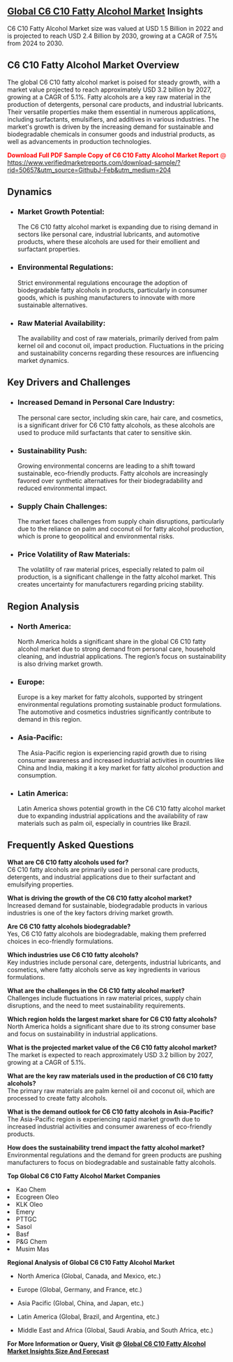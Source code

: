 <h2><a href="https://www.verifiedmarketreports.com/download-sample/?rid=50657&amp;utm_source=GithubJ&amp;utm_medium=204" target="_blank">Global C6 C10 Fatty Alcohol Market</a> Insights</h2><p>C6 C10 Fatty Alcohol Market size was valued at USD 1.5 Billion in 2022 and is projected to reach USD 2.4 Billion by 2030, growing at a CAGR of 7.5% from 2024 to 2030.</p><p><h2>C6 C10 Fatty Alcohol Market Overview</h2> <p>The global C6 C10 fatty alcohol market is poised for steady growth, with a market value projected to reach approximately USD 3.2 billion by 2027, growing at a CAGR of 5.1%. Fatty alcohols are a key raw material in the production of detergents, personal care products, and industrial lubricants. Their versatile properties make them essential in numerous applications, including surfactants, emulsifiers, and additives in various industries. The market's growth is driven by the increasing demand for sustainable and biodegradable chemicals in consumer goods and industrial products, as well as advancements in production technologies.</p> <p><p><span class=""><span style="color: #ff0000;"><strong>Download Full PDF Sample Copy of C6 C10 Fatty Alcohol Market Report</strong> @ </span><a href="https://www.verifiedmarketreports.com/download-sample/?rid=50657&amp;utm_source=GithubJ-Feb&amp;utm_medium=204" target="_blank">https://www.verifiedmarketreports.com/download-sample/?rid=50657&amp;utm_source=GithubJ-Feb&amp;utm_medium=204</a></span></p></p> <h2>Dynamics</h2> <ul> <li><h3>Market Growth Potential:</h3> The C6 C10 fatty alcohol market is expanding due to rising demand in sectors like personal care, industrial lubricants, and automotive products, where these alcohols are used for their emollient and surfactant properties.</li> <li><h3>Environmental Regulations:</h3> Strict environmental regulations encourage the adoption of biodegradable fatty alcohols in products, particularly in consumer goods, which is pushing manufacturers to innovate with more sustainable alternatives.</li> <li><h3>Raw Material Availability:</h3> The availability and cost of raw materials, primarily derived from palm kernel oil and coconut oil, impact production. Fluctuations in the pricing and sustainability concerns regarding these resources are influencing market dynamics.</li> </ul> <h2>Key Drivers and Challenges</h2> <ul> <li><h3>Increased Demand in Personal Care Industry:</h3> The personal care sector, including skin care, hair care, and cosmetics, is a significant driver for C6 C10 fatty alcohols, as these alcohols are used to produce mild surfactants that cater to sensitive skin.</li> <li><h3>Sustainability Push:</h3> Growing environmental concerns are leading to a shift toward sustainable, eco-friendly products. Fatty alcohols are increasingly favored over synthetic alternatives for their biodegradability and reduced environmental impact.</li> <li><h3>Supply Chain Challenges:</h3> The market faces challenges from supply chain disruptions, particularly due to the reliance on palm and coconut oil for fatty alcohol production, which is prone to geopolitical and environmental risks.</li> <li><h3>Price Volatility of Raw Materials:</h3> The volatility of raw material prices, especially related to palm oil production, is a significant challenge in the fatty alcohol market. This creates uncertainty for manufacturers regarding pricing stability.</li> </ul> <h2>Region Analysis</h2> <ul> <li><h3>North America:</h3> North America holds a significant share in the global C6 C10 fatty alcohol market due to strong demand from personal care, household cleaning, and industrial applications. The region’s focus on sustainability is also driving market growth.</li> <li><h3>Europe:</h3> Europe is a key market for fatty alcohols, supported by stringent environmental regulations promoting sustainable product formulations. The automotive and cosmetics industries significantly contribute to demand in this region.</li> <li><h3>Asia-Pacific:</h3> The Asia-Pacific region is experiencing rapid growth due to rising consumer awareness and increased industrial activities in countries like China and India, making it a key market for fatty alcohol production and consumption.</li> <li><h3>Latin America:</h3> Latin America shows potential growth in the C6 C10 fatty alcohol market due to expanding industrial applications and the availability of raw materials such as palm oil, especially in countries like Brazil.</li> </ul> <h2>Frequently Asked Questions</h2> <p><strong>What are C6 C10 fatty alcohols used for?</strong><br>C6 C10 fatty alcohols are primarily used in personal care products, detergents, and industrial applications due to their surfactant and emulsifying properties.</p> <p><strong>What is driving the growth of the C6 C10 fatty alcohol market?</strong><br>Increased demand for sustainable, biodegradable products in various industries is one of the key factors driving market growth.</p> <p><strong>Are C6 C10 fatty alcohols biodegradable?</strong><br>Yes, C6 C10 fatty alcohols are biodegradable, making them preferred choices in eco-friendly formulations.</p> <p><strong>Which industries use C6 C10 fatty alcohols?</strong><br>Key industries include personal care, detergents, industrial lubricants, and cosmetics, where fatty alcohols serve as key ingredients in various formulations.</p> <p><strong>What are the challenges in the C6 C10 fatty alcohol market?</strong><br>Challenges include fluctuations in raw material prices, supply chain disruptions, and the need to meet sustainability requirements.</p> <p><strong>Which region holds the largest market share for C6 C10 fatty alcohols?</strong><br>North America holds a significant share due to its strong consumer base and focus on sustainability in industrial applications.</p> <p><strong>What is the projected market value of the C6 C10 fatty alcohol market?</strong><br>The market is expected to reach approximately USD 3.2 billion by 2027, growing at a CAGR of 5.1%.</p> <p><strong>What are the key raw materials used in the production of C6 C10 fatty alcohols?</strong><br>The primary raw materials are palm kernel oil and coconut oil, which are processed to create fatty alcohols.</p> <p><strong>What is the demand outlook for C6 C10 fatty alcohols in Asia-Pacific?</strong><br>The Asia-Pacific region is experiencing rapid market growth due to increased industrial activities and consumer awareness of eco-friendly products.</p> <p><strong>How does the sustainability trend impact the fatty alcohol market?</strong><br>Environmental regulations and the demand for green products are pushing manufacturers to focus on biodegradable and sustainable fatty alcohols.</p> </p><p><strong>Top Global C6 C10 Fatty Alcohol Market Companies</strong></p><div data-test-id=""><p><li>Kao Chem</li><li> Ecogreen Oleo</li><li> KLK Oleo</li><li> Emery</li><li> PTTGC</li><li> Sasol</li><li> Basf</li><li> P&G Chem</li><li> Musim Mas</li></p><div><strong>Regional Analysis of&nbsp;Global C6 C10 Fatty Alcohol Market</strong></div><ul><li dir="ltr"><p dir="ltr">North America&nbsp;(Global, Canada, and Mexico, etc.)</p></li><li dir="ltr"><p dir="ltr">Europe (Global, Germany, and France, etc.)</p></li><li dir="ltr"><p dir="ltr">Asia Pacific&nbsp;(Global, China, and Japan, etc.)</p></li><li dir="ltr"><p dir="ltr">Latin America&nbsp;(Global, Brazil, and Argentina, etc.)</p></li><li dir="ltr">Middle East and Africa&nbsp;(Global, Saudi Arabia, and South Africa, etc.)</li></ul><p><strong>For More Information or Query, Visit @&nbsp;</strong><strong><a href="https://www.verifiedmarketreports.com/product/global-c6-c10-fatty-alcohol-market-2019-by-manufacturers-regions-type-and-application-forecast-to-2024/?utm_source=GithubJ&amp;utm_medium=204" target="_blank">Global C6 C10 Fatty Alcohol Market Insights Size And Forecast</a></strong></p></div>

